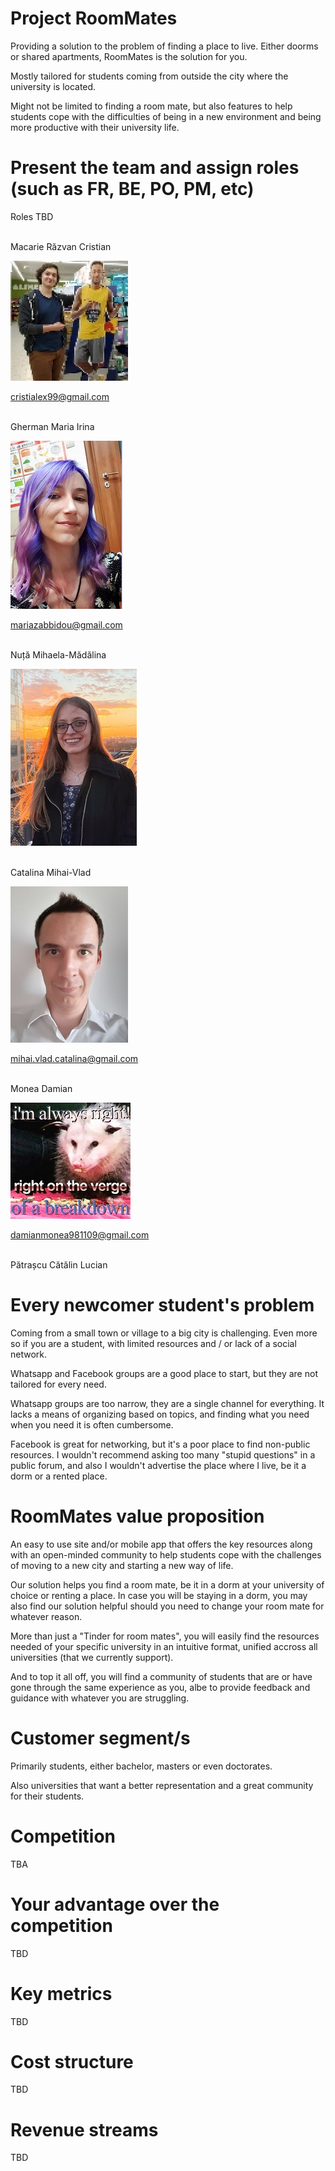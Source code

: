 # Project RoomMates
Providing a solution to the problem of finding a place to live. Either doorms or shared apartments, RoomMates is the solution for you.

Mostly tailored for students coming from outside the city where the university is located.

Might not be limited to finding a room mate, but also features to help students cope with the difficulties of being in a new environment and being more productive with their university life.

# Present the team and assign roles (such as FR, BE, PO, PM, etc)

Roles TBD

<br/>
Macarie Răzvan Cristian

![](img/Cristian.png)

cristialex99@gmail.com

<br/>
Gherman Maria Irina

![](img/Irina.jpg)

mariazabbidou@gmail.com 

<br/>
Nuță Mihaela-Mădălina

![](img/Madalina.jpg)

<br/>
Catalina Mihai-Vlad

![](img/CatalinaMihaiVlad.jpg)

mihai.vlad.catalina@gmail.com

<br/>
Monea Damian

![](img/Damian.jpg)

damianmonea981109@gmail.com

<br/>
Pătrașcu Cătălin Lucian

<br/>

# Every newcomer student's problem
Coming from a small town or village to a big city is challenging. Even more so if you are a student, with limited resources and / or lack of a social network.

Whatsapp and Facebook groups are a good place to start, but they are not tailored for every need.

Whatsapp groups are too narrow, they are a single channel for everything. It lacks a means of organizing based on topics, and finding what you need when you need it is often cumbersome.

Facebook is great for networking, but it's a poor place to find non-public resources. I wouldn't recommend asking too many "stupid questions" in a public forum, and also I wouldn't advertise the place where I live, be it a dorm or a rented place.

# RoomMates value proposition
An easy to use site and/or mobile app that offers the key resources along with an open-minded community to help students cope with the challenges of moving to a new city and starting a new way of life.

Our solution helps you find a room mate, be it in a dorm at your university of choice or renting a place. In case you will be staying in a dorm, you may also find our solution helpful should you need to change your room mate for whatever reason.

More than just a "Tinder for room mates", you will easily find the resources needed of your specific university in an intuitive format, unified accross all universities (that we currently support).

And to top it all off, you will find a community of students that are or have gone through the same experience as you, albe to provide feedback and guidance with whatever you are struggling.

# Customer segment/s
Primarily students, either bachelor, masters or even doctorates.

Also universities that want a better representation and a great community for their students.

# Competition
TBA

# Your advantage over the competition
TBD

# Key metrics
TBD

# Cost structure
TBD

# Revenue streams
TBD

